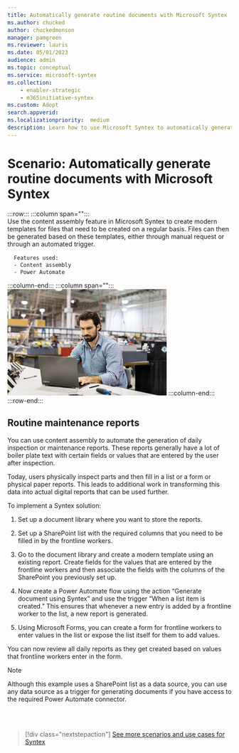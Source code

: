 ```yaml
---
title: Automatically generate routine documents with Microsoft Syntex
ms.author: chucked
author: chuckedmonson
manager: pamgreen
ms.reviewer: lauris
ms.date: 05/01/2023
audience: admin
ms.topic: conceptual
ms.service: microsoft-syntex
ms.collection: 
    - enabler-strategic
    - m365initiative-syntex
ms.custom: Adopt
search.appverid: 
ms.localizationpriority:  medium
description: Learn how to use Microsoft Syntex to automatically generate routine business documents.
---
```


# Scenario: Automatically generate routine documents with Microsoft Syntex

:::row:::
   :::column span="":::      
      Use the content assembly feature in Microsoft Syntex to create modern templates for files that need to be created on a regular basis. Files can then be generated based on these templates, either through manual request or through an automated trigger.

      Features used:
      - Content assembly 
      - Power Automate  
   :::column-end:::
   :::column span="":::
      ![Image of a generic business person using a computer in a manufacturing setting.](../media/content-understanding/uc-automatic-content-assembly.png)
   :::column-end:::
:::row-end:::

## Routine maintenance reports

You can use content assembly to automate the generation of daily inspection or maintenance reports. These reports generally have a lot of boiler plate text with certain fields or values that are entered by the user after inspection.

Today, users physically inspect parts and then fill in a list or a form or physical paper reports. This leads to additional work in transforming this data into actual digital reports that can be used further. 

To implement a Syntex solution:

1. Set up a document library where you want to store the reports.  

2. Set up a SharePoint list with the required columns that you need to be filled in by the frontline workers.  

3. Go to the document library and create a modern template using an existing report. Create fields for the values that are entered by the frontline workers and then associate the fields with the columns of the SharePoint you previously set up.  

4. Now create a Power Automate flow using the action “Generate document using Syntex” and use the trigger “When a list item is created.” This ensures that whenever a new entry is added by a frontline worker to the list, a new report is generated.  

5. Using Microsoft Forms, you can create a form for frontline workers to enter values in the list or expose the list itself for them to add values.  

You can now review all daily reports as they get created based on values that frontline workers enter in the form.  

> [!Note]
> Although this example uses a SharePoint list as a data source, you can use any data source as a trigger for generating documents if you have access to the required Power Automate connector.  
<br>
<br>


> [!div class="nextstepaction"]
> [See more scenarios and use cases for Syntex](adoption-scenarios.md)

